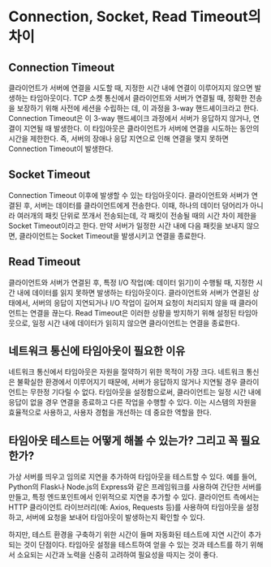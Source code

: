 # Connection, Socket, Read Timeout의 차이

## Connection Timeout
클라이언트가 서버에 연결을 시도할 때, 지정한 시간 내에 연결이 이루어지지 않으면 발생하는 타임아웃이다.
TCP 소켓 통신에서 클라이언트와 서버가 연결될 때, 정확한 전송을 보장하기 위해 사전에 세션을 수립하는 데, 이 과정을 3-way 핸드셰이크라고 한다. Connection Timeout은 이 3-way 핸드셰이크 과정에서 서버가 응답하지 않거나, 연결이 지연될 때 발생한다. 이 타임아웃은 클라이언트가 서버에 연결을 시도하는 동안의 시간을 제한한다.
즉, 서버의 장애나 응답 지연으로 인해 연결을 맺지 못하면 Connection Timeout이 발생한다.

## Socket Timeout
Connection Timeout 이후에 발생할 수 있는 타임아웃이다.
클라이언트와 서버가 연결된 후, 서버는 데이터를 클라이언트에게 전송한다. 이때, 하나의 데이터 덩어리가 아니라 여러개의 패킷 단위로 쪼개서 전송되는데, 각 패킷이 전송될 때의 시간 차이 제한을 Socket Timeout이라고 한다.
만약 서버가 일정한 시간 내에 다음 패킷을 보내지 않으면, 클라이언트는 Socket Timeout을 발생시키고 연결을 종료한다.

## Read Timeout
클라이언트와 서버가 연결된 후, 특정 I/O 작업(예: 데이터 읽기)이 수행될 때, 지정한 시간 내에 데이터를 읽지 못하면 발생하는 타임아웃이다. 클라이언트와 서버가 연결된 상태에서, 서버의 응답이 지연되거나 I/O 작업이 길어져 요청이 처리되지 않을 때 클라이언트는 연결을 끊는다. Read Timeout은 이러한 상황을 방지하기 위해 설정된 타임아웃으로, 일정 시간 내에 데이터가 읽히지 않으면 클라이언트는 연결을 종료한다.

## 네트워크 통신에 타임아웃이 필요한 이유
네트워크 통신에서 타임아웃은 자원을 절약하기 위한 목적이 가장 크다.
네트워크 통신은 불확실한 환경에서 이루어지기 때문에, 서버가 응답하지 않거나 지연될 경우 클라이언트는 무한정 기다릴 수 없다. 타임아웃을 설정함으로써, 클라이언트는 일정 시간 내에 응답이 없을 경우 연결을 종료하고 다른 작업을 수행할 수 있다. 이는 시스템의 자원을 효율적으로 사용하고, 사용자 경험을 개선하는 데 중요한 역할을 한다.

## 타임아웃 테스트는 어떻게 해볼 수 있는가? 그리고 꼭 필요한가?
가상 서버를 띄우고 임의로 지연을 추가하여 타임아웃을 테스트할 수 있다. 예를 들어, Python의 Flask나 Node.js의 Express와 같은 프레임워크를 사용하여 간단한 서버를 만들고, 특정 엔드포인트에서 인위적으로 지연을 추가할 수 있다. 클라이언트 측에서는 HTTP 클라이언트 라이브러리(예: Axios, Requests 등)를 사용하여 타임아웃을 설정하고, 서버에 요청을 보내어 타임아웃이 발생하는지 확인할 수 있다.

하지만, 테스트 환경을 구축하기 위한 시간이 들며 자동화된 테스트에 지연 시간이 추가되는 것이 단점이다.
타임아웃 설정을 테스트하여 얻을 수 있는 것과 테스트를 하기 위해서 소요되는 시간과 노력을 신중히 고려하여 필요성을 따지는 것이 좋다.